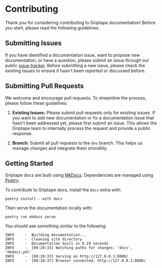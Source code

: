 # Contributing

Thank you for considering contributing to Griptape documentation! Before you start, please read the following guidelines.

## Submitting Issues

If you have identified a documentation issue, want to propose new documentation, or have a question, please submit an issue through our public [issue tracker](https://github.com/griptape-ai/griptape/issues). Before submitting a new issue, please check the existing issues to ensure it hasn't been reported or discussed before.

## Submitting Pull Requests

We welcome and encourage pull requests. To streamline the process, please follow these guidelines:

1. **Existing Issues:** Please submit pull requests only for existing issues. If you want to add new documentation or fix a documentation issue that hasn't been addressed yet, please first submit an issue. This allows the Griptape team to internally process the request and provide a public response.

1. **Branch:** Submit all pull requests to the `dev` branch. This helps us manage changes and integrate them smoothly.

## Getting Started

Griptape docs are built using [MkDocs](https://squidfunk.github.io/mkdocs-material/getting-started/). Dependencies are managed using [Poetry](https://python-poetry.org/).

To contribute to Griptape docs, install the `docs` extra with:

`poetry install --with docs`

Then serve the documentation locally with:

`poetry run mkdocs serve`

You should see something similar to the following:

```
INFO     -  Building documentation...
INFO     -  Cleaning site directory
INFO     -  Documentation built in 0.19 seconds
INFO     -  [09:28:33] Watching paths for changes: 'docs', 'mkdocs.yml'
INFO     -  [09:28:33] Serving on http://127.0.0.1:8000/
INFO     -  [09:28:37] Browser connected: http://127.0.0.1:8000/
```
